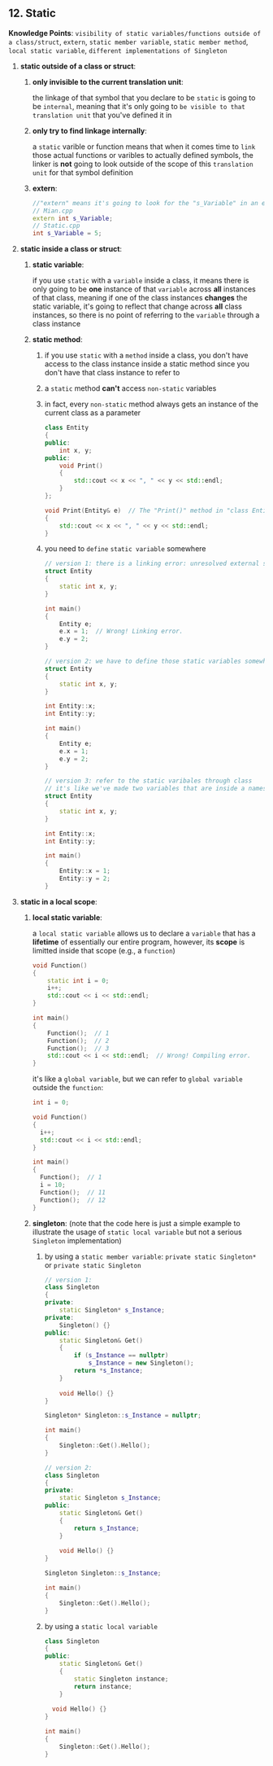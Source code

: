 ## 12. Static

**Knowledge Points**: `visibility of static variables/functions outside of a class/struct`, `extern`, `static member variable`, `static member method`, `local static variable`, `different implementations of Singleton`

1. **static outside of a class or struct**: 

    1. **only invisible to the current translation unit**: 

        the linkage of that symbol that you declare to be `static` is going to be `internal`, meaning that it's only going to `be visible to that translation unit` that you've defined it in

    2. **only try to find linkage internally**: 

        a `static` varible or function means that when it comes time to `link` those actual functions or varibles to actually defined symbols, the linker is **not** going to look outside of the scope of this `translation unit` for that symbol definition

    3. **extern**: 

        ```c++
        //"extern" means it's going to look for the "s_Variable" in an external translation unit, which is called external lincage or external linking 
        // Mian.cpp
        extern int s_Variable;
        // Static.cpp
        int s_Variable = 5;
        ```

2. **static inside a class or struct**: 

    1. **static variable**: 

        if you use `static` with a `variable` inside a class, it means there is only going to be **one** instance of that `variable` across **all** instances of that class, meaning if one of the class instances **changes** the static variable, it's going to reflect that change across **all** class instances, so there is no point of referring to the `variable` through a class instance

    2. **static method**: 

        1. if you use `static` with a `method` inside a class, you don't have access to the class instance inside a static method since you don't have that class instance to refer to

        2. a `static` method **can't** access `non-static` variables

        3. in fact, every `non-static` method always gets an instance of the current class as a parameter

            ```c++
            class Entity
            {
            public:
                int x, y;
            public:
                void Print()
                {
                    std::cout << x << ", " << y << std::endl;
                }
            };
            
            void Print(Entity& e)  // The "Print()" method in "class Entity" is just like this, which has a "hidden parameter", which is the "this" pointer
            {
                std::cout << x << ", " << y << std::endl;
            }
            ```

        4. you need to `define` `static variable` somewhere

            ```c++
            // version 1: there is a linking error: unresolved external symbol "public: static int Entity:: x", "public: static int Entity:: y"
            struct Entity
            {
                static int x, y;
            }
            
            int main()
            {
                Entity e;
                e.x = 1;  // Wrong! Linking error.
                e.y = 2;
            }
            
            // version 2: we have to define those static variables somewhere
            struct Entity
            {
                static int x, y;
            }
            
            int Entity::x;
            int Entity::y;
            
            int main()
            {
                Entity e;
                e.x = 1;
                e.y = 2;
            }
            
            // version 3: refer to the static varibales through class
            // it's like we've made two variables that are inside a namespace called "Entity"
            struct Entity
            {
                static int x, y;
            }
            
            int Entity::x;
            int Entity::y;
            
            int main()
            {
                Entity::x = 1;
                Entity::y = 2;
            }
            ```

3. **static in a local scope**: 

    1. **local static variable**: 

        a `local static variable` allows us to declare a `variable` that has a **lifetime** of essentially our entire program, however, its **scope** is limitted inside that scope (e.g., a `function`)

        ```c++
        void Function()
        {
            static int i = 0;
            i++;
            std::cout << i << std::endl;
        }
        
        int main()
        {
            Function();  // 1
            Function();  // 2
            Function();  // 3
            std::cout << i << std::endl;  // Wrong! Compiling error.
        }
        ```

        it's like a `global variable`, but we can refer to `global variable` outside the `function`: 

        ```c++
        int i = 0;
        
        void Function()
        {
          i++;
          std::cout << i << std::endl;
        }
        
        int main()
        {
          Function();  // 1
          i = 10;
          Function();  // 11
          Function();  // 12
        }
        ```

    2. **singleton**: (note that the code here is just a simple example to illustrate the usage of `static local variable` but not a serious `Singleton` implementation)

        1. by using a `static member variable`: `private static Singleton*` or `private static Singleton`

            ```c++
            // version 1:
            class Singleton
            {
            private:
                static Singleton* s_Instance;
            private:
                Singleton() {}
            public:
                static Singleton& Get()
                {
                    if (s_Instance == nullptr)
                        s_Instance = new Singleton();
                    return *s_Instance;
                }
                
                void Hello() {}
            }
            
            Singleton* Singleton::s_Instance = nullptr;
            
            int main()
            {
                Singleton::Get().Hello();
            }
            
            // version 2:
            class Singleton
            {
            private:
                static Singleton s_Instance;
            public:
                static Singleton& Get()
                {
                    return s_Instance;
                }
                
                void Hello() {}
            }
            
            Singleton Singleton::s_Instance;
            
            int main()
            {
                Singleton::Get().Hello();
            }
            ```

        2. by using a `static local variable`

            ```c++
            class Singleton
            {
            public:
                static Singleton& Get()
                {
                    static Singleton instance;
                    return instance;
                }
              
              void Hello() {}
            }
            
            int main()
            {
                Singleton::Get().Hello();
            }
            ```

            

        

    